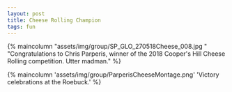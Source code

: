 ```yaml
---
layout: post
title: Cheese Rolling Champion
tags: fun
---
```

{% maincolumn  "assets/img/group/SP_GLO_270518Cheese_008.jpg " "Congratulations to Chris Parperis, winner of the 2018 Cooper's Hill Cheese Rolling competition. Utter madman." %}



<!--more-->
{% maincolumn 'assets/img/group/ParperisCheeseMontage.png' 'Victory celebrations at the Roebuck.' %}
